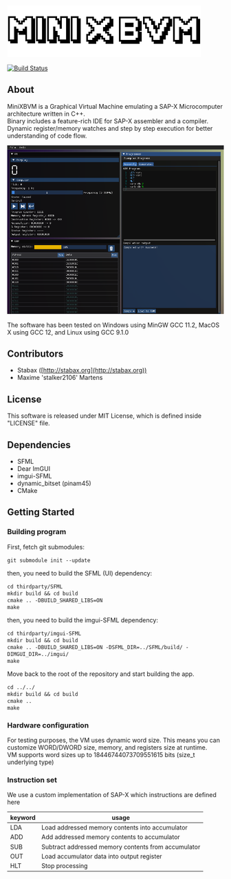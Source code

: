 ![Logo](/bin/data/img/logo.png?raw=true)

[![Build Status](https://travis-ci.org/Stalker2106x/MiniXBVM.svg?branch=master)](https://travis-ci.org/Stalker2106x/MiniXBVM)

## About

MiniXBVM is a Graphical Virtual Machine emulating a SAP-X Microcomputer architecture written in C++.  
Binary includes a feature-rich IDE for SAP-X assembler and a compiler.  
Dynamic register/memory watches and step by step execution for better understanding of code flow.  

![VM Overview](/docs/app.png?raw=true)

The software has been tested on Windows using MinGW GCC 11.2, MacOS X using GCC 12, and Linux using GCC 9.1.0

## Contributors
+ Stabax ([http://stabax.org](http://stabax.org))
+ Maxime 'stalker2106' Martens

## License

This software is released under MIT License, which is defined inside "LICENSE" file.

## Dependencies

+ SFML
+ Dear ImGUI
+ imgui-SFML
+ dynamic_bitset (pinam45)
+ CMake

## Getting Started

### Building program

First, fetch git submodules:

    git submodule init --update

then, you need to build the SFML (UI) dependency:

    cd thirdparty/SFML
    mkdir build && cd build
    cmake .. -DBUILD_SHARED_LIBS=ON
    make

then, you need to build the imgui-SFML dependency:

    cd thirdparty/imgui-SFML
    mkdir build && cd build
    cmake .. -DBUILD_SHARED_LIBS=ON -DSFML_DIR=../SFML/build/ -DIMGUI_DIR=../imgui/
    make

Move back to the root of the repository and start building the app.

    cd ../../
    mkdir build && cd build
    cmake ..
    make

### Hardware configuration

For testing purposes, the VM uses dynamic word size. This means you can customize WORD/DWORD size, memory, and registers size at runtime.  
VM supports word sizes up to 18446744073709551615 bits (size_t underlying type)

### Instruction set

We use a custom implementation of SAP-X which instructions are defined here

| keyword | usage |
| --- | ---- |
| LDA | Load addressed memory contents into accumulator |
| ADD | Add addressed memory contents to accumulator |
| SUB | Subtract addressed memory contents from accumulator |
| OUT | Load accumulator data into output register |
| HLT | Stop processing |
